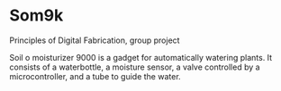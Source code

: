 # Som9k
Principles of Digital Fabrication, group project

Soil o moisturizer 9000 is a gadget for automatically watering plants. It consists of a waterbottle, a moisture sensor, a valve controlled by a microcontroller, and a tube to guide the water.
